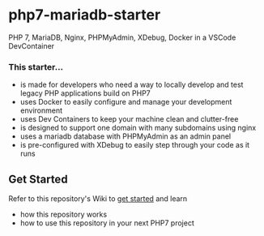 # php7-mariadb-starter
PHP 7, MariaDB, Nginx, PHPMyAdmin, XDebug, Docker in a VSCode DevContainer

### This starter...
- is made for developers who need a way to locally develop and test legacy PHP applications build on PHP7
- uses Docker to easily configure and manage your development environment 
- uses  Dev Containers to keep your machine clean and clutter-free
- is designed to support one domain with many subdomains using nginx
- uses a mariadb database with PHPMyAdmin as an admin panel
- is pre-configured with XDebug to easily step through your code as it runs

## Get Started
Refer to this repository's Wiki to [get started](https://github.com/visualvoice/php7-mariadb-starter/wiki) and learn
- how this repository works
- how to use this repository in your next PHP7 project

